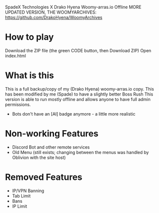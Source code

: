 SpadeX Technologies X Drako Hyena Woomy-arras.io Offline
MORE UPDATED VERSION, THE WOOMYARCHIVES: https://github.com/DrakoHyena/WoomyArchives

# How to play
Download the ZIP file (the green CODE button, then Download ZIP)
Open index.html

# What is this
This is a full backup/copy of my (Drako Hyena) woomy-arras.io copy.
This has been modified by me (Spade) to have a slightly better Boss Rush
This version is able to run mostly offline and allows anyone to have full admin permissions.
- Bots don't have an [AI] badge anymore - a little more realistic

# Non-working Features
- Discord Bot and other remote services
- Old Menu (still exists; changing between the menus was handled by Oblivion with the site host)

# Removed Features
- IP/VPN Banning
- Tab Limit
- Bans
- IP Limit
